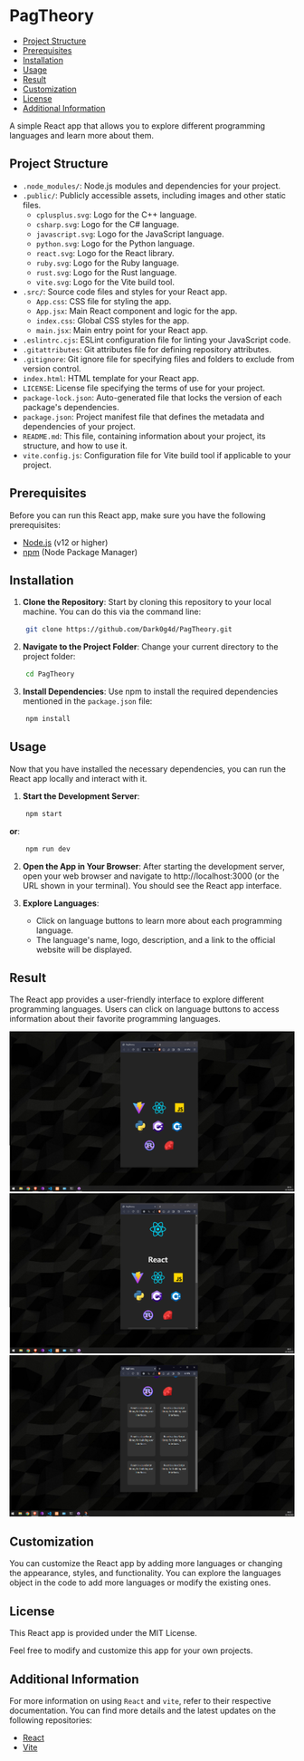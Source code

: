 # PagTheory

- [Project Structure](#project-structure)
- [Prerequisites](#prerequisites)
- [Installation](#installation)
- [Usage](#usage)
- [Result](#result)
- [Customization](#customization) 
- [License](#license)
- [Additional Information](#additional-information)
  

A simple React app that allows you to explore different programming languages and learn more about them.

## Project Structure

- `.node_modules/`: Node.js modules and dependencies for your project.
- `.public/`: Publicly accessible assets, including images and other static files.
  - `cplusplus.svg`: Logo for the C++ language.
  - `csharp.svg`: Logo for the C# language.
  - `javascript.svg`: Logo for the JavaScript language.
  - `python.svg`: Logo for the Python language.
  - `react.svg`: Logo for the React library.
  - `ruby.svg`: Logo for the Ruby language.
  - `rust.svg`: Logo for the Rust language.
  - `vite.svg`: Logo for the Vite build tool.
- `.src/`: Source code files and styles for your React app.
  - `App.css`: CSS file for styling the app.
  - `App.jsx`: Main React component and logic for the app.
  - `index.css`: Global CSS styles for the app.
  - `main.jsx`: Main entry point for your React app.
- `.eslintrc.cjs`: ESLint configuration file for linting your JavaScript code.
- `.gitattributes`: Git attributes file for defining repository attributes.
- `.gitignore`: Git ignore file for specifying files and folders to exclude from version control.
- `index.html`: HTML template for your React app.
- `LICENSE`: License file specifying the terms of use for your project.
- `package-lock.json`: Auto-generated file that locks the version of each package's dependencies.
- `package.json`: Project manifest file that defines the metadata and dependencies of your project.
- `README.md`: This file, containing information about your project, its structure, and how to use it.
- `vite.config.js`: Configuration file for Vite build tool if applicable to your project.

## Prerequisites

Before you can run this React app, make sure you have the following prerequisites:

- [Node.js](https://nodejs.org/) (v12 or higher)
- [npm](https://www.npmjs.com/) (Node Package Manager)

## Installation

1. **Clone the Repository**: Start by cloning this repository to your local machine. You can do this via the command line:

```bash
    git clone https://github.com/Dark0g4d/PagTheory.git
```

2. **Navigate to the Project Folder**: Change your current directory to the project folder:

```bash
    cd PagTheory
```

3. **Install Dependencies**: Use npm to install the required dependencies mentioned in the `package.json` file:

```bash
    npm install
```

## Usage

Now that you have installed the necessary dependencies, you can run the React app locally and interact with it.

1. **Start the Development Server**:

```bash
    npm start
```

**or**:

```bash
    npm run dev
```

2. **Open the App in Your Browser**: After starting the development server, open your web browser and navigate to http://localhost:3000 (or the URL shown in your terminal). You should see the React app interface.

3. **Explore Languages**:
    - Click on language buttons to learn more about each programming language.
    - The language's name, logo, description, and a link to the official website will be displayed.

## Result

The React app provides a user-friendly interface to explore different programming languages. Users can click on language buttons to access information about their favorite programming languages.

![pag_theory_demo_1](/public/pag_theory_demo_1.png)
![pag_theory_demo_2](/public/pag_theory_demo_2.png)
![pag_theory_demo_3](/public/pag_theory_demo_3.png)

## Customization

You can customize the React app by adding more languages or changing the appearance, styles, and functionality. You can explore the languages object in the code to add more languages or modify the existing ones.

## License

This React app is provided under the MIT License.

Feel free to modify and customize this app for your own projects.

## Additional Information

For more information on using `React` and `vite`, refer to their respective documentation. You can find more details and the latest updates on the following repositories:

- [React](https://github.com/facebook/react)
- [Vite](https://github.com/vitejs/vite)